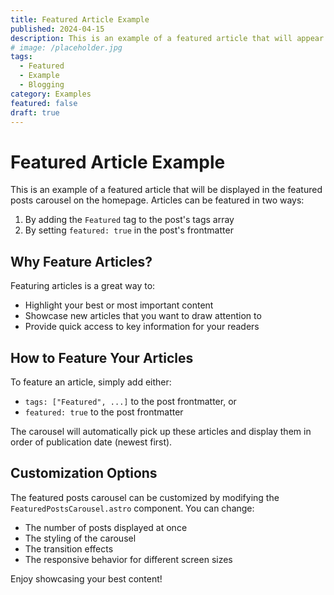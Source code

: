 ```yaml
---
title: Featured Article Example
published: 2024-04-15
description: This is an example of a featured article that will appear in the carousel on the homepage.
# image: /placeholder.jpg
tags:
  - Featured
  - Example
  - Blogging
category: Examples
featured: false
draft: true
---
```


# Featured Article Example

This is an example of a featured article that will be displayed in the featured posts carousel on the homepage. Articles can be featured in two ways:

1. By adding the `Featured` tag to the post's tags array
2. By setting `featured: true` in the post's frontmatter

## Why Feature Articles?

Featuring articles is a great way to:

- Highlight your best or most important content
- Showcase new articles that you want to draw attention to
- Provide quick access to key information for your readers

## How to Feature Your Articles

To feature an article, simply add either:

- `tags: ["Featured", ...]` to the post frontmatter, or
- `featured: true` to the post frontmatter

The carousel will automatically pick up these articles and display them in order of publication date (newest first).

## Customization Options

The featured posts carousel can be customized by modifying the `FeaturedPostsCarousel.astro` component. You can change:

- The number of posts displayed at once
- The styling of the carousel
- The transition effects
- The responsive behavior for different screen sizes

Enjoy showcasing your best content!